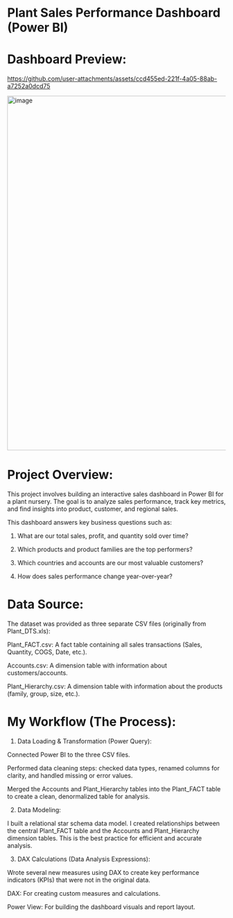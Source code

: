 # Plant Sales Performance Dashboard (Power BI)

# Dashboard Preview:


https://github.com/user-attachments/assets/ccd455ed-221f-4a05-88ab-a7252a0dcd75


<img width="1745" height="815" alt="image" src="https://github.com/user-attachments/assets/a130430b-4bad-4952-8718-de0edeeef967" />

# Project Overview:

This project involves building an interactive sales dashboard in Power BI for a plant nursery. The goal is to analyze sales performance, track key metrics, and find insights into product, customer, and regional sales.

This dashboard answers key business questions such as:

1) What are our total sales, profit, and quantity sold over time?

2) Which products and product families are the top performers?

3) Which countries and accounts are our most valuable customers?

4) How does sales performance change year-over-year?

# Data Source:

The dataset was provided as three separate CSV files (originally from Plant_DTS.xls):

Plant_FACT.csv: A fact table containing all sales transactions (Sales, Quantity, COGS, Date, etc.).

Accounts.csv: A dimension table with information about customers/accounts.

Plant_Hierarchy.csv: A dimension table with information about the products (family, group, size, etc.).

# My Workflow (The Process):

1) Data Loading & Transformation (Power Query):

Connected Power BI to the three CSV files.

Performed data cleaning steps: checked data types, renamed columns for clarity, and handled missing or error values.

Merged the Accounts and Plant_Hierarchy tables into the Plant_FACT table to create a clean, denormalized table for analysis.

2) Data Modeling:

I built a relational star schema data model. I created relationships between the central Plant_FACT table and the Accounts and Plant_Hierarchy dimension tables. This is the best practice for efficient and accurate analysis.

3) DAX Calculations (Data Analysis Expressions):

Wrote several new measures using DAX to create key performance indicators (KPIs) that were not in the original data.



DAX: For creating custom measures and calculations.

Power View: For building the dashboard visuals and report layout.
